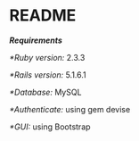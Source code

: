 # README
_**Requirements**_

_*Ruby version:_ 2.3.3

_*Rails version:_ 5.1.6.1

_*Database:_ MySQL

_*Authenticate:_ using gem devise

_*_GUI:__ using Bootstrap
